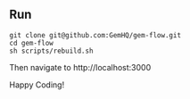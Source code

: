 ## Run
```
git clone git@github.com:GemHQ/gem-flow.git
cd gem-flow
sh scripts/rebuild.sh
```
Then navigate to http://localhost:3000

Happy Coding!
